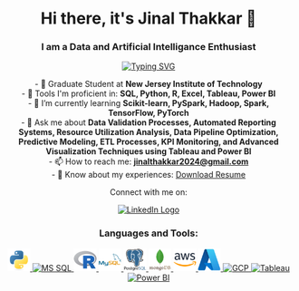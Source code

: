 <h1 align="center">Hi there, it's Jinal Thakkar 👋</h1>
<h3 align="center">I am a Data and Artificial Intelligance Enthusiast</h3>

<p align="center">
  <a href="https://git.io/typing-svg">
    <img src="https://readme-typing-svg.demolab.com?font=Fira+Code&pause=1000&width=435&lines=New+Jersey+Institute+of+Technology;Masters+in+Computer+Science;Data+Analyst+and+AI+Enthusiast+" alt="Typing SVG">
  </a>
</p>

<p align="center">
  - 🔭 Graduate Student at <strong>New Jersey Institute of Technology</strong><br>
  - 🌱 Tools I'm proficient in: <strong>SQL, Python, R, Excel, Tableau, Power BI </strong><br>
  - 🌱 I’m currently learning <strong>Scikit-learn, PySpark, Hadoop, Spark, TensorFlow, PyTorch</strong><br>
  - 💬 Ask me about <strong>Data Validation Processes, Automated Reporting Systems, Resource Utilization Analysis, Data Pipeline Optimization, Predictive Modeling, ETL Processes, KPI Monitoring, and Advanced Visualization Techniques using Tableau and Power BI</strong><br>
  - 📫 How to reach me: <strong><a href="mailto:jinalthakkar2024@gmail.com">jinalthakkar2024@gmail.com</a></strong><br>
  - 📄 Know about my experiences: <a href="https://github.com/jinalthakkar7/MyResume/blob/main/Jinal_Thakkar_Data_Analyst.pdf">Download Resume</a>
</p>
<p align="center">Connect with me on:</p>

<p align="center">
  <a href="https://www.linkedin.com/in/jinalthakkar0411/" target="_blank">
    <img src="https://raw.githubusercontent.com/maurodesouza/profile-readme-generator/master/src/assets/icons/social/linkedin/default.svg" width="40" height="40" alt="LinkedIn Logo">
  </a>
</p>


<h3 align="center">Languages and Tools:</h3>
<p align="center"> 
  <!-- Python -->
  <a href="https://www.python.org" target="_blank" rel="noreferrer">
    <img src="https://raw.githubusercontent.com/devicons/devicon/master/icons/python/python-original.svg" alt="Python" width="40" height="40">
  </a>
  <!-- SQL -->
  <a href="https://www.microsoft.com/en-us/sql-server" target="_blank" rel="noreferrer">
    <img src="https://www.svgrepo.com/show/303229/microsoft-sql-server-logo.svg" alt="MS SQL" width="40" height="40">
  </a>
  <!-- R -->
  <a href="https://www.r-project.org" target="_blank" rel="noreferrer">
    <img src="https://raw.githubusercontent.com/devicons/devicon/master/icons/r/r-original.svg" alt="R" width="40" height="40">
  </a>
  <!-- MySQL -->
  <a href="https://www.mysql.com/" target="_blank" rel="noreferrer">
    <img src="https://raw.githubusercontent.com/devicons/devicon/master/icons/mysql/mysql-original-wordmark.svg" alt="MySQL" width="40" height="40">
  </a>
  <!-- PostgreSQL -->
  <a href="https://www.postgresql.org" target="_blank" rel="noreferrer">
    <img src="https://raw.githubusercontent.com/devicons/devicon/master/icons/postgresql/postgresql-original-wordmark.svg" alt="PostgreSQL" width="40" height="40">
  </a>
  <!-- MongoDB -->
  <a href="https://www.mongodb.com/" target="_blank" rel="noreferrer">
    <img src="https://raw.githubusercontent.com/devicons/devicon/master/icons/mongodb/mongodb-original-wordmark.svg" alt="MongoDB" width="40" height="40">
  </a>
  <!-- AWS -->
  <a href="https://aws.amazon.com" target="_blank" rel="noreferrer">
    <img src="https://raw.githubusercontent.com/devicons/devicon/master/icons/amazonwebservices/amazonwebservices-original-wordmark.svg" alt="AWS" width="40" height="40">
  </a>
  <!-- Microsoft Azure -->
  <a href="https://azure.microsoft.com/en-us/" target="_blank" rel="noreferrer">
    <img src="https://raw.githubusercontent.com/devicons/devicon/master/icons/azure/azure-original.svg" alt="Azure" width="40" height="40">
  </a>
  <!-- Google Cloud Platform -->
  <a href="https://cloud.google.com" target="_blank" rel="noreferrer">
    <img src="https://www.vectorlogo.zone/logos/google_cloud/google_cloud-icon.svg" alt="GCP" width="40" height="40">
  </a>
  <!-- Tableau -->
  <a href="https://www.tableau.com" target="_blank" rel="noreferrer">
    <img src="https://cdn.worldvectorlogo.com/logos/tableau-logo.svg" alt="Tableau" width="40" height="40">
  </a>
  <!-- Power BI -->
  <a href="https://powerbi.microsoft.com" target="_blank" rel="noreferrer">
    <img src="https://cdn.worldvectorlogo.com/logos/power-bi.svg" alt="Power BI" width="40" height="40">
  </a>
</p>
